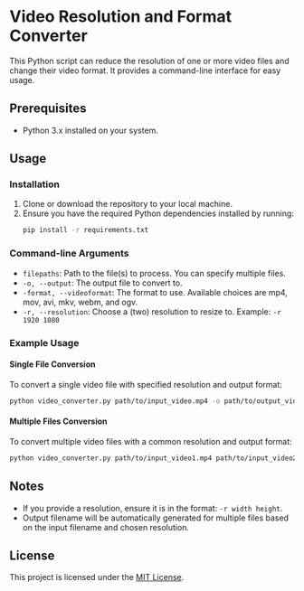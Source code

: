 # Video Resolution and Format Converter

This Python script can reduce the resolution of one or more video files and change their video format. It provides a command-line interface for easy usage.

## Prerequisites

- Python 3.x installed on your system.

## Usage

### Installation

1. Clone or download the repository to your local machine.
2. Ensure you have the required Python dependencies installed by running:
   ```bash
   pip install -r requirements.txt
   ```

### Command-line Arguments

- `filepaths`: Path to the file(s) to process. You can specify multiple files.
- `-o, --output`: The output file to convert to.
- `-format, --videoformat`: The format to use. Available choices are mp4, mov, avi, mkv, webm, and ogv.
- `-r, --resolution`: Choose a (two) resolution to resize to. Example: `-r 1920 1080`

### Example Usage

#### Single File Conversion

To convert a single video file with specified resolution and output format:

```bash
python video_converter.py path/to/input_video.mp4 -o path/to/output_video.mp4 -r 1280 720 -format mp4
```

#### Multiple Files Conversion

To convert multiple video files with a common resolution and output format:

```bash
python video_converter.py path/to/input_video1.mp4 path/to/input_video2.mov -r 1920 1080 -format mov
```

## Notes

- If you provide a resolution, ensure it is in the format: `-r width height`.
- Output filename will be automatically generated for multiple files based on the input filename and chosen resolution.

## License

This project is licensed under the [MIT License](LICENSE).
